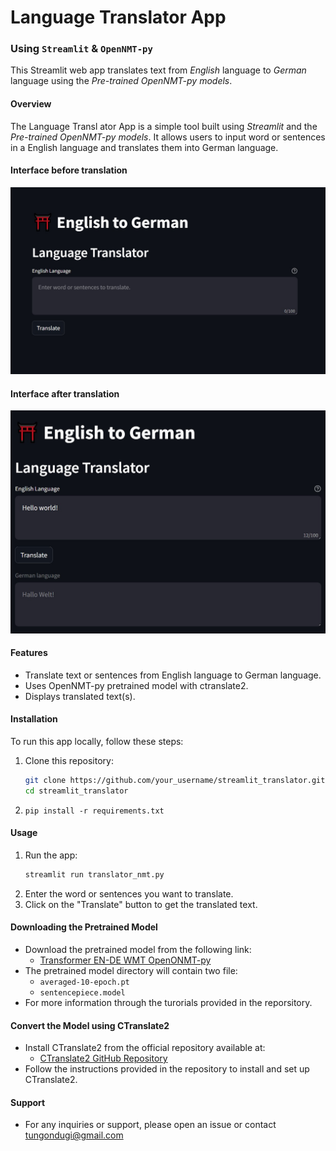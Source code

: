 # Language Translator App
### Using `Streamlit` & `OpenNMT-py`

This Streamlit web app translates text from *English* language to *German* language using the *Pre-trained OpenNMT-py models*.

#### Overview

The Language Transl  ator App is a simple tool built using *Streamlit* and the *Pre-trained OpenNMT-py models*. It allows users to input word or sentences in a English language and translates them into German language.
#### Interface before translation

![Before Translation](img/01.jpg)

#### Interface after translation

![After Translation](img/02.jpg)

#### Features

- Translate text or sentences from English language to German language.
- Uses OpenNMT-py pretrained model with ctranslate2.
- Displays translated text(s).

#### Installation

To run this app locally, follow these steps:

1. Clone this repository:

   ```bash
   git clone https://github.com/your_username/streamlit_translator.git
   cd streamlit_translator
   ```

2. `pip install -r requirements.txt`

#### Usage
 1. Run the app:
    ```bash
    streamlit run translator_nmt.py
    ```
2. Enter the word or sentences you want to translate.
3. Click on the "Translate" button to get the translated text.


#### Downloading the Pretrained Model

- Download the pretrained model from the following link:
  - [Transformer EN-DE WMT OpenONMT-py](https://s3.amazonaws.com/opennmt-models/transformer-ende-wmt-pyOnmt.tar.gz)
 - The pretrained model directory will contain two file:
    - `averaged-10-epoch.pt`
    - `sentencepiece.model`
 - For more information through the turorials provided in the reporsitory.

#### Convert the Model using CTranslate2

- Install CTranslate2 from the official repository available at:
  - [CTranslate2 GitHub Repository](https://github.com/OpenNMT/CTranslate2)
- Follow the instructions provided in the repository to install and set up CTranslate2.

#### Support
 - For any inquiries or support, please open an issue or contact [tungondugi@gmail.com](gmail.com)
